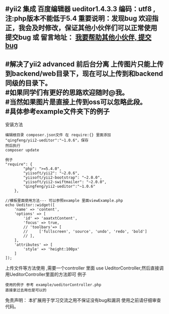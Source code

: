 #yii2 集成 百度编辑器 ueditor1.4.3.3  编码：utf8 ,  注:php版本不能低于5.4
**重要说明：发现bug 欢迎指正，我会及时修改，保证其他小伙伴们可以正常使用**
**提交bug 或 留言地址： <a href='http://blog.wanphp.cn/index.php?r=submit-bug/git&gitname=qingfeng__yii2-editor'>我要帮助其他小伙伴, 提交bug</a>**
---

#解决了yii2 advanced 前后台分离 上传图片只能上传到backend/web目录下，现在可以上传到和backend同级的目录下。<br>
#如果同学们有更好的思路欢迎随时@我。<br>
#当然如果图片是直接上传到oss可以忽略此段。<br>
#具体参考example文件夹下的例子
---
安装方法
```
编辑根目录 composer.json文件 在 require:{} 里面添加 
"qingfeng/yii2-ueditor":"~1.0.6"，保存 
然后执行
composer update

例子
"require": {
        "php": ">=5.4.0",
        "yiisoft/yii2": "~2.0.6",
        "yiisoft/yii2-bootstrap": "~2.0.0",
        "yiisoft/yii2-swiftmailer": "~2.0.0",
	    "qingfeng/yii2-ueditor":"~1.0.6"
    },
```

```
//模板里面使用方法--- 可以参照example 里面viewExample.php
echo Ueditor::widget([
    'name' => 'content',
    'options' => [
        'id' => 'aaatxtContent',
        'focus' => true,
        // 'toolbars'=> [
        //     ['fullscreen', 'source', 'undo', 'redo', 'bold']
        // ],
    ],
    'attributes' => [
        'style' => 'height:100px'
    ]
]);
```

上传文件等方法使用 ,需要一个controller 里面 use UeditorController,然后直接调用UeditorController里面的方法即可
例子
```
使用的例子 参考 example/ueditorController.php 
直接拿过去用也是可以的
```

免责声明： 本扩展用于学习交流之用不保证没有bug和漏洞 使用之前请仔细审查代码。